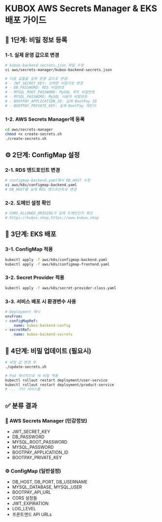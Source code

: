 # KUBOX AWS Secrets Manager & EKS 배포 가이드

## 🔐 1단계: 비밀 정보 등록

### 1-1. 실제 운영 값으로 변경
```bash
# kubox-backend-secrets.json 파일 수정
vi aws/secrets-manager/kubox-backend-secrets.json

# 다음 값들을 실제 운영 값으로 변경:
# - JWT_SECRET_KEY: 강력한 비밀키로 변경
# - DB_PASSWORD: RDS 비밀번호
# - MYSQL_ROOT_PASSWORD: MySQL 루트 비밀번호  
# - MYSQL_PASSWORD: MySQL 사용자 비밀번호
# - BOOTPAY_APPLICATION_ID: 실제 BootPay ID
# - BOOTPAY_PRIVATE_KEY: 실제 BootPay 개인키
```

### 1-2. AWS Secrets Manager에 등록
```bash
cd aws/secrets-manager
chmod +x create-secrets.sh
./create-secrets.sh
```

## ⚙️ 2단계: ConfigMap 설정

### 2-1. RDS 엔드포인트 변경
```bash
# configmap-backend.yaml에서 DB_HOST 수정
vi aws/k8s/configmap-backend.yaml
# DB_HOST를 실제 RDS 엔드포인트로 변경
```

### 2-2. 도메인 설정 확인
```bash
# CORS_ALLOWED_ORIGINS가 실제 도메인인지 확인
# https://kubox.shop,https://www.kubox.shop
```

## 🚀 3단계: EKS 배포

### 3-1. ConfigMap 적용
```bash
kubectl apply -f aws/k8s/configmap-backend.yaml
kubectl apply -f aws/k8s/configmap-frontend.yaml
```

### 3-2. Secret Provider 적용
```bash
kubectl apply -f aws/k8s/secret-provider-class.yaml
```

### 3-3. 서비스 배포 시 환경변수 사용
```yaml
# Deployment 예시
envFrom:
- configMapRef:
    name: kubox-backend-config
- secretRef:
    name: kubox-backend-secrets
```

## 🔄 4단계: 비밀 업데이트 (필요시)

```bash
# 비밀 값 변경 후
./update-secrets.sh

# Pod 재시작으로 새 비밀 적용
kubectl rollout restart deployment/user-service
kubectl rollout restart deployment/product-service
# ... 기타 서비스들
```

## ✅ 분류 결과

### 🔐 AWS Secrets Manager (민감정보)
- JWT_SECRET_KEY
- DB_PASSWORD  
- MYSQL_ROOT_PASSWORD
- MYSQL_PASSWORD
- BOOTPAY_APPLICATION_ID
- BOOTPAY_PRIVATE_KEY

### ⚙️ ConfigMap (일반설정)
- DB_HOST, DB_PORT, DB_USERNAME
- MYSQL_DATABASE, MYSQL_USER
- BOOTPAY_API_URL
- CORS 설정들
- JWT_EXPIRATION
- LOG_LEVEL
- 프론트엔드 API URLs
